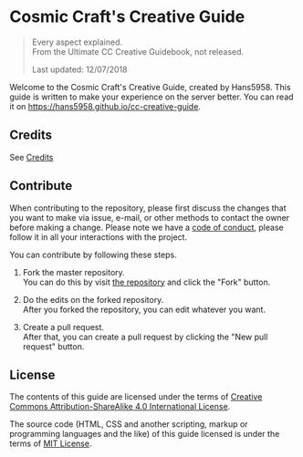 # Cosmic Craft's Creative Guide
> Every aspect explained.  
> From the Ultimate CC Creative Guidebook, not released.
>
> Last updated: 12/07/2018

Welcome to the Cosmic Craft's Creative Guide, created by Hans5958. This guide is written to make your experience on the server better. You can read it on https://hans5958.github.io/cc-creative-guide.

## Credits

See [Credits](docs/credits/index.md)

## Contribute

When contributing to the repository, please first discuss the changes that you want to make via issue, e-mail, or other methods to contact the owner before making a change. Please note we have a [code of conduct](https://github.com/Hans5958/cc-creative-guide/blob/master/CODE_OF_CONDUCT.md), please follow it in all your interactions with the project.

You can contribute by following these steps.

1. Fork the master repository.  
You can do this by visit [the repository](https://github.com/Hans5958/cc-creative-guide/) and click the "Fork" button.

2. Do the edits on the forked repository.  
After you forked the repository, you can edit whatever you want.

3. Create a pull request.  
After that, you can create a pull request by clicking the "New pull request" button.

## License

The contents of this guide are licensed under the terms of [Creative Commons Attribution-ShareAlike 4.0 International License](http://creativecommons.org/licenses/by-sa/4.0/).

The source code (HTML, CSS and another scripting, markup or programming languages and the like) of this guide licensed is under the terms of [MIT License](https://opensource.org/licenses/MIT).
